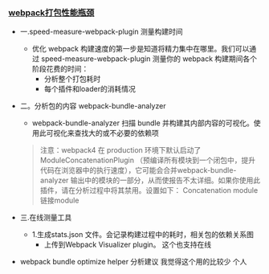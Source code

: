 ### [webpack打包性能瓶颈](https://blog.csdn.net/lunahaijiao/article/details/104191464?utm_medium=distribute.pc_aggpage_search_result.none-task-blog-2~aggregatepage~first_rank_ecpm_v1~rank_v31_ecpm-2-104191464.pc_agg_new_rank&utm_term=webpack+%E6%9E%84%E5%BB%BA%E6%97%B6%E9%97%B4%E5%88%86%E6%9E%90&spm=1000.2123.3001.4430)
  * 一.speed-measure-webpack-plugin 测量构建时间
    * 优化 webpack 构建速度的第一步是知道将精力集中在哪里。我们可以通过 speed-measure-webpack-plugin 测量你的 webpack 构建期间各个阶段花费的时间：
      * 分析整个打包耗时
      * 每个插件和loader的消耗情况
  * 二。分析包的内容 webpack-bundle-analyzer
    * webpack-bundle-analyzer 扫描 bundle 并构建其内部内容的可视化。使用此可视化来查找大的或不必要的依赖项
    > 注意：webpack4 在 production 环境下默认启动了 ModuleConcatenationPlugin （预编译所有模块到一个闭包中，提升代码在浏览器中的执行速度），它可能会合并webpack-bundle-analyzer 输出中的模块的一部分，从而使报告不太详细。如果你使用此插件，请在分析过程中将其禁用。设置如下：
    >Concatenation module 链接module
  * 三.在线测量工具
    * 1.生成stats.json 文件。会记录构建过程中的耗时，相关包的依赖关系图
      * 上传到Webpack Visualizer plugin。 这个也支持在线


  * webpack bundle optimize helper 分析建议 我觉得这个用的比较少 个人